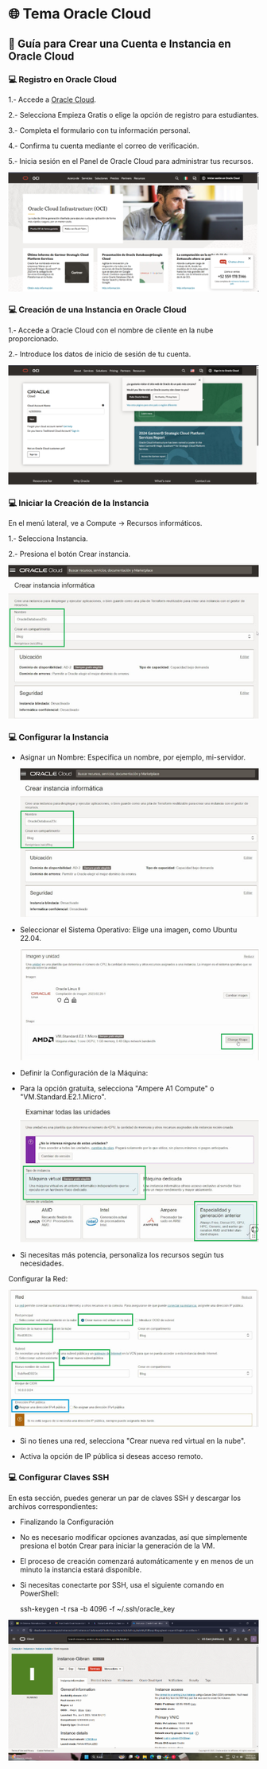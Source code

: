 # 🌐 Tema Oracle Cloud
## 📙 Guía para Crear una Cuenta e Instancia en Oracle Cloud

###  💻 Registro en Oracle Cloud

1.- Accede a [Oracle Cloud](https://www.oracle.com/cloud/).

2.- Selecciona Empieza Gratis o elige la opción de registro para estudiantes.

3.- Completa el formulario con tu información personal.

4.- Confirma tu cuenta mediante el correo de verificación.

5.- Inicia sesión en el Panel de Oracle Cloud para administrar tus recursos.

![Inicio](./Imagenes/o0.png)

### 💻 Creación de una Instancia en Oracle Cloud

1.- Accede a Oracle Cloud con el nombre de cliente en la nube proporcionado.

2.- Introduce los datos de inicio de sesión de tu cuenta.

![Iiciar cuenta](./Imagenes/o1.png)

### 💻 Iniciar la Creación de la Instancia

En el menú lateral, ve a Compute → Recursos informáticos.

1.- Selecciona Instancia.

2.- Presiona el botón Crear instancia.

![Intancia](./Imagenes/o2.png)

### 💻 Configurar la Instancia

* Asignar un Nombre: Especifica un nombre, por ejemplo, mi-servidor.

  ![Intancia](./Imagenes/o3.png)

* Seleccionar el Sistema Operativo: Elige una imagen, como Ubuntu 22.04.

  ![Intancia](./Imagenes/o4.png)

* Definir la Configuración de la Máquina:

* Para la opción gratuita, selecciona "Ampere A1 Compute" o "VM.Standard.E2.1.Micro".

  ![Intancia](./Imagenes/o5.png)

* Si necesitas más potencia, personaliza los recursos según tus necesidades.

Configurar la Red:

![Intancia](./Imagenes/o6.png)

* Si no tienes una red, selecciona "Crear nueva red virtual en la nube".

* Activa la opción de IP pública si deseas acceso remoto.

### 💻 Configurar Claves SSH

En esta sección, puedes generar un par de claves SSH y descargar los archivos correspondientes:

* Finalizando la Configuración
  
* No es necesario modificar opciones avanzadas, así que simplemente presiona el botón Crear para iniciar la generación de la VM.

* El proceso de creación comenzará automáticamente y en menos de un minuto la instancia estará disponible.

* Si necesitas conectarte por SSH, usa el siguiente comando en PowerShell:

  ssh-keygen -t rsa -b 4096 -f ~/.ssh/oracle_key


![Intancia](./Imagenes/07.png)





